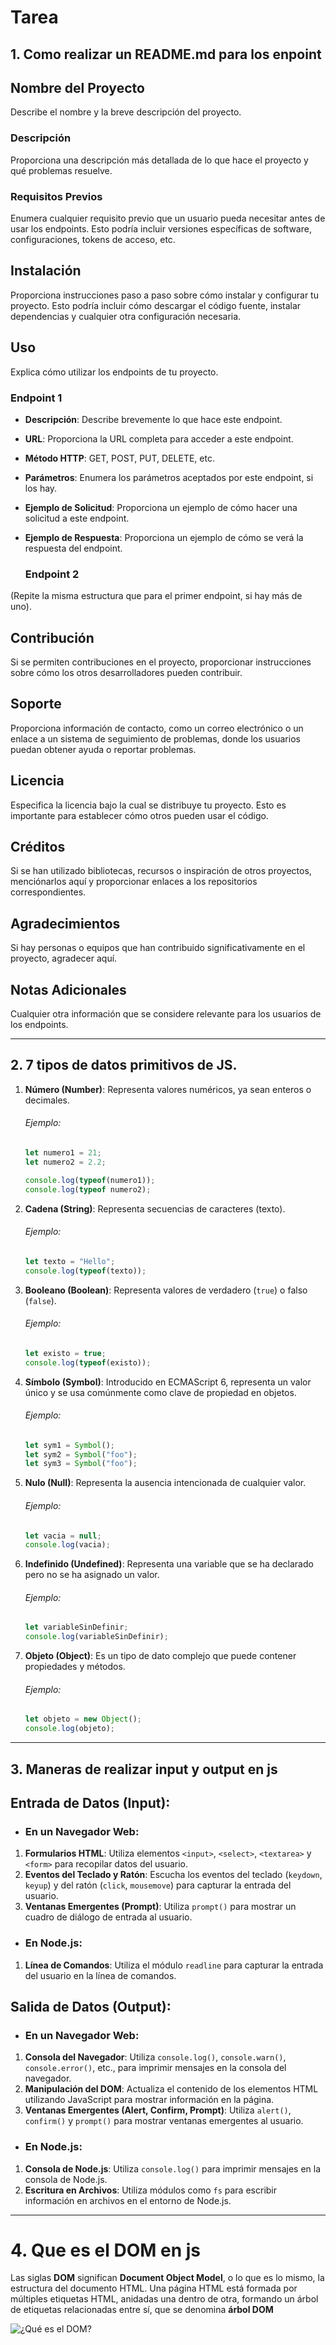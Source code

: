 # Tarea



## 1. Como realizar un README.md para los enpoint



## Nombre del Proyecto

Describe el nombre y la breve descripción del proyecto.

### Descripción


Proporciona una descripción más detallada de lo que hace el proyecto y qué problemas resuelve.

### Requisitos Previos


Enumera cualquier requisito previo que un usuario pueda necesitar antes de usar los endpoints. Esto podría incluir versiones específicas de software, configuraciones, tokens de acceso, etc.

## Instalación


Proporciona instrucciones paso a paso sobre cómo instalar y configurar tu proyecto. Esto podría incluir cómo descargar el código fuente, instalar dependencias y cualquier otra configuración necesaria.

## Uso


Explica cómo utilizar los endpoints de tu proyecto.

### Endpoint 1


- **Descripción**: Describe brevemente lo que hace este endpoint.

- **URL**: Proporciona la URL completa para acceder a este endpoint.

- **Método HTTP**: GET, POST, PUT, DELETE, etc.

- **Parámetros**: Enumera los parámetros aceptados por este endpoint, si los hay.

- **Ejemplo de Solicitud**: Proporciona un ejemplo de cómo hacer una solicitud a este endpoint.

- **Ejemplo de Respuesta**: Proporciona un ejemplo de cómo se verá la respuesta del endpoint.

  ### Endpoint 2


(Repite la misma estructura que para el primer endpoint, si hay más de uno).

## Contribución


Si se permiten contribuciones en el proyecto, proporcionar instrucciones sobre cómo los otros desarrolladores pueden contribuir.

## Soporte


Proporciona información de contacto, como un correo electrónico o un enlace a un sistema de seguimiento de problemas, donde los usuarios puedan obtener ayuda o reportar problemas.

## Licencia


Especifica la licencia bajo la cual se distribuye tu proyecto. Esto es importante para establecer cómo otros pueden usar el código.

## Créditos


Si se han utilizado bibliotecas, recursos o inspiración de otros proyectos, menciónarlos aquí y proporcionar enlaces a los repositorios correspondientes.

## Agradecimientos


Si hay personas o equipos que han contribuido significativamente en el proyecto, agradecer aquí.

## Notas Adicionales


Cualquier otra información que se considere relevante para los usuarios de los endpoints.



------



## 2.  7 tipos de datos primitivos de JS.



1. **Número (Number)**: Representa valores numéricos, ya sean enteros o decimales.

   ###### Ejemplo:

   ```javascript
   let numero1 = 21;
   let numero2 = 2.2;
   
   console.log(typeof(numero1));
   console.log(typeof numero2);
   ```

   

2. **Cadena (String)**: Representa secuencias de caracteres (texto).

   ###### Ejemplo:

   ```javascript
   let texto = "Hello";
   console.log(typeof(texto));
   ```

   

3. **Booleano (Boolean)**: Representa valores de verdadero (`true`) o falso (`false`).

   ###### Ejemplo:

   ```javascript
   let existo = true;
   console.log(typeof(existo));
   ```

   

4. **Símbolo (Symbol)**: Introducido en ECMAScript 6, representa un valor único y se usa comúnmente como clave de propiedad en objetos.

   ###### Ejemplo:

   ```javascript
   let sym1 = Symbol();
   let sym2 = Symbol("foo");
   let sym3 = Symbol("foo");
   ```

   

5. **Nulo (Null)**: Representa la ausencia intencionada de cualquier valor.

   ###### Ejemplo:

   ```javascript
   let vacia = null;
   console.log(vacia);
   ```

   

6. **Indefinido (Undefined)**: Representa una variable que se ha declarado pero no se ha asignado un valor.

   ###### Ejemplo:

   ```javascript
   let variableSinDefinir;
   console.log(variableSinDefinir);
   ```

   

7. **Objeto (Object)**: Es un tipo de dato complejo que puede contener propiedades y métodos.

   ###### Ejemplo:

   ```javascript
   let objeto = new Object();
   console.log(objeto);
   ```



------

## 3. Maneras de realizar input y output en js 



## Entrada de Datos (Input):

- ### En un Navegador Web:

1. **Formularios HTML**: Utiliza elementos `<input>`, `<select>`, `<textarea>` y `<form>` para recopilar datos del usuario.
2. **Eventos del Teclado y Ratón**: Escucha los eventos del teclado (`keydown`, `keyup`) y del ratón (`click`, `mousemove`) para capturar la entrada del usuario.
3. **Ventanas Emergentes (Prompt)**: Utiliza `prompt()` para mostrar un cuadro de diálogo de entrada al usuario.

- ### En Node.js:

1. **Línea de Comandos**: Utiliza el módulo `readline` para capturar la entrada del usuario en la línea de comandos.

   

## Salida de Datos (Output):

- ### En un Navegador Web:

1. **Consola del Navegador**: Utiliza `console.log()`, `console.warn()`, `console.error()`, etc., para imprimir mensajes en la consola del navegador.
2. **Manipulación del DOM**: Actualiza el contenido de los elementos HTML utilizando JavaScript para mostrar información en la página.
3. **Ventanas Emergentes (Alert, Confirm, Prompt)**: Utiliza `alert()`, `confirm()` y `prompt()` para mostrar ventanas emergentes al usuario.

- ### En Node.js:

1. **Consola de Node.js**: Utiliza `console.log()` para imprimir mensajes en la consola de Node.js.
2. **Escritura en Archivos**: Utiliza módulos como `fs` para escribir información en archivos en el entorno de Node.js.



------



# 4. Que es el DOM en js

Las siglas **DOM** significan **Document Object Model**, o lo que es lo mismo, la estructura del documento HTML. Una página HTML está formada por múltiples etiquetas HTML, anidadas una dentro de otra, formando un árbol de etiquetas relacionadas entre sí, que se denomina **árbol DOM** 



![¿Qué es el DOM?](https://lenguajejs.com/javascript/dom/que-es/que-es-dom.png)



